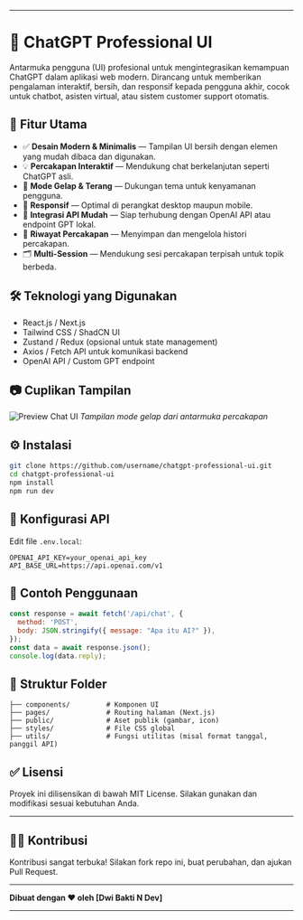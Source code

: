 
---

# 💬 ChatGPT Professional UI

Antarmuka pengguna (UI) profesional untuk mengintegrasikan kemampuan ChatGPT dalam aplikasi web modern. Dirancang untuk memberikan pengalaman interaktif, bersih, dan responsif kepada pengguna akhir, cocok untuk chatbot, asisten virtual, atau sistem customer support otomatis.

## 🚀 Fitur Utama

* ✅ **Desain Modern & Minimalis** — Tampilan UI bersih dengan elemen yang mudah dibaca dan digunakan.
* 💡 **Percakapan Interaktif** — Mendukung chat berkelanjutan seperti ChatGPT asli.
* 🌙 **Mode Gelap & Terang** — Dukungan tema untuk kenyamanan pengguna.
* 📱 **Responsif** — Optimal di perangkat desktop maupun mobile.
* 🔧 **Integrasi API Mudah** — Siap terhubung dengan OpenAI API atau endpoint GPT lokal.
* 🧠 **Riwayat Percakapan** — Menyimpan dan mengelola histori percakapan.
* 🗂️ **Multi-Session** — Mendukung sesi percakapan terpisah untuk topik berbeda.

## 🛠️ Teknologi yang Digunakan

* React.js / Next.js
* Tailwind CSS / ShadCN UI
* Zustand / Redux (opsional untuk state management)
* Axios / Fetch API untuk komunikasi backend
* OpenAI API / Custom GPT endpoint

## 📷 Cuplikan Tampilan

![Preview Chat UI](preview.png)
*Tampilan mode gelap dari antarmuka percakapan*

## ⚙️ Instalasi

```bash
git clone https://github.com/username/chatgpt-professional-ui.git
cd chatgpt-professional-ui
npm install
npm run dev
```

## 🔌 Konfigurasi API

Edit file `.env.local`:

```env
OPENAI_API_KEY=your_openai_api_key
API_BASE_URL=https://api.openai.com/v1
```

## 🧪 Contoh Penggunaan

```javascript
const response = await fetch('/api/chat', {
  method: 'POST',
  body: JSON.stringify({ message: "Apa itu AI?" }),
});
const data = await response.json();
console.log(data.reply);
```

## 📁 Struktur Folder

```
├── components/         # Komponen UI
├── pages/              # Routing halaman (Next.js)
├── public/             # Aset publik (gambar, icon)
├── styles/             # File CSS global
├── utils/              # Fungsi utilitas (misal format tanggal, panggil API)
```

## ✅ Lisensi

Proyek ini dilisensikan di bawah MIT License. Silakan gunakan dan modifikasi sesuai kebutuhan Anda.

---

## 🙋‍♂️ Kontribusi

Kontribusi sangat terbuka! Silakan fork repo ini, buat perubahan, dan ajukan Pull Request.

---

**Dibuat dengan ❤️ oleh \[Dwi Bakti N Dev]**

---
